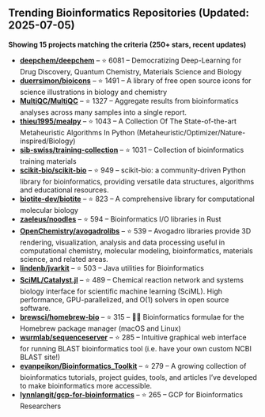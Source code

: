 ## Trending Bioinformatics Repositories (Updated: 2025-07-05)

**Showing 15 projects matching the criteria (250+ stars, recent updates)**

- **[deepchem/deepchem](https://github.com/deepchem/deepchem)** – ⭐ 6081 – Democratizing Deep-Learning for Drug Discovery, Quantum Chemistry, Materials Science and Biology
- **[duerrsimon/bioicons](https://github.com/duerrsimon/bioicons)** – ⭐ 1491 – A library of free open source icons for science illustrations in biology and chemistry
- **[MultiQC/MultiQC](https://github.com/MultiQC/MultiQC)** – ⭐ 1327 – Aggregate results from bioinformatics analyses across many samples into a single report.
- **[thieu1995/mealpy](https://github.com/thieu1995/mealpy)** – ⭐ 1043 – A Collection Of The State-of-the-art Metaheuristic Algorithms In Python (Metaheuristic/Optimizer/Nature-inspired/Biology)
- **[sib-swiss/training-collection](https://github.com/sib-swiss/training-collection)** – ⭐ 1031 – Collection of bioinformatics training materials
- **[scikit-bio/scikit-bio](https://github.com/scikit-bio/scikit-bio)** – ⭐ 949 – scikit-bio: a community-driven Python library for bioinformatics, providing versatile data structures, algorithms and educational resources.
- **[biotite-dev/biotite](https://github.com/biotite-dev/biotite)** – ⭐ 823 – A comprehensive library for computational molecular biology
- **[zaeleus/noodles](https://github.com/zaeleus/noodles)** – ⭐ 594 – Bioinformatics I/O libraries in Rust
- **[OpenChemistry/avogadrolibs](https://github.com/OpenChemistry/avogadrolibs)** – ⭐ 539 – Avogadro libraries provide 3D rendering, visualization, analysis and data processing useful in computational chemistry, molecular modeling, bioinformatics, materials science, and related areas.
- **[lindenb/jvarkit](https://github.com/lindenb/jvarkit)** – ⭐ 503 – Java utilities for Bioinformatics
- **[SciML/Catalyst.jl](https://github.com/SciML/Catalyst.jl)** – ⭐ 489 – Chemical reaction network and systems biology interface for scientific machine learning (SciML). High performance, GPU-parallelized, and O(1) solvers in open source software.
- **[brewsci/homebrew-bio](https://github.com/brewsci/homebrew-bio)** – ⭐ 315 – :beer::microscope: Bioinformatics formulae for the Homebrew package manager (macOS and Linux)
- **[wurmlab/sequenceserver](https://github.com/wurmlab/sequenceserver)** – ⭐ 285 – Intuitive graphical web interface for running BLAST bioinformatics tool (i.e. have your own custom NCBI BLAST site!)
- **[evanpeikon/Bioinformatics_Toolkit](https://github.com/evanpeikon/Bioinformatics_Toolkit)** – ⭐ 279 – A growing collection of bioinformatics tutorials, project guides, tools, and articles I’ve developed to make bioinformatics more accessible.
- **[lynnlangit/gcp-for-bioinformatics](https://github.com/lynnlangit/gcp-for-bioinformatics)** – ⭐ 265 – GCP for Bioinformatics Researchers
